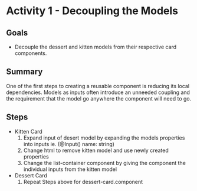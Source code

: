 # Activity 1 - Decoupling the Models

## Goals
- Decouple the dessert and kitten models from their respective card components.

## Summary
One of the first steps to creating a reusable component is reducing its local dependencies. Models as inputs often introduce an unneeded coupling and the requirement that the model go anywhere the component will need to go.

## Steps
- Kitten Card
    1. Expand input of desert model by expanding the models properties into inputs ie. (@Input() name: string)
    2. Change html to remove kitten model and use newly created properties
    3. Change the list-container component by giving the component the individual inputs from the kitten model
- Dessert Card
    1. Repeat Steps above for dessert-card.component

